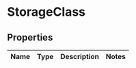 # StorageClass

## Properties

|Name | Type | Description | Notes|
|------------ | ------------- | ------------- | -------------|


